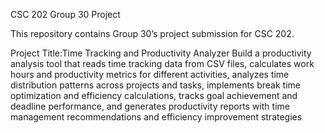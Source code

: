 CSC 202 Group 30 Project

This repository contains Group 30’s project submission for CSC 202.

Project Title:Time Tracking and Productivity Analyzer Build a productivity analysis tool that reads time tracking data from CSV files, calculates work hours and productivity metrics for different activities, analyzes time distribution patterns across projects and tasks, implements break time optimization and efficiency calculations, tracks goal achievement and deadline performance, and generates productivity reports with time management recommendations and efficiency improvement strategies
